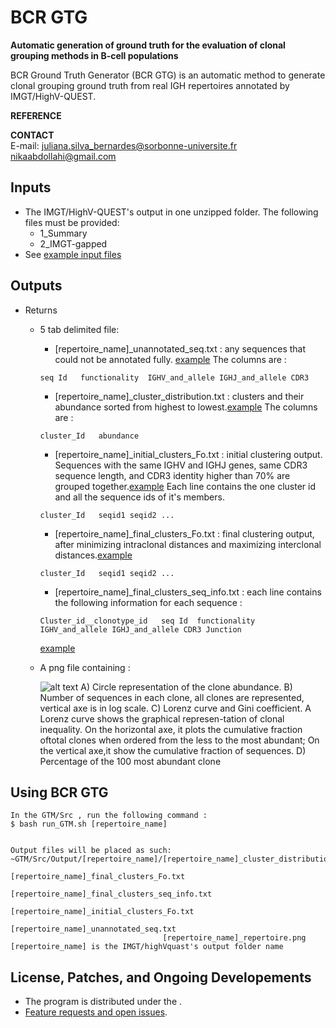 # BCR GTG

**Automatic generation of ground truth for the evaluation of clonal grouping methods in B-cell populations**

BCR Ground Truth Generator (BCR GTG)  is an automatic method to generate clonal grouping ground truth from real IGH repertoires annotated by IMGT/HighV-QUEST. 

**REFERENCE**  


**CONTACT**  
  E-mail: 
  juliana.silva_bernardes@sorbonne-universite.fr 
  nikaabdollahi@gmail.com 
  
## Inputs
 
  * The IMGT/HighV-QUEST's output in one unzipped folder.
    The following files must be provided:
    * 1_Summary
    * 2_IMGT-gapped
  * See [example input files](https://github.com/NikaAb/BCR_GTG/tree/master/Database/IMGT_highvquest_output)

## Outputs

  * Returns
    - 5 tab delimited file:

      * [repertoire_name]\_unannotated_seq.txt : any sequences that could not be annotated fully. [example](https://github.com/NikaAb/BCR_GTG/blob/master/Database/GTM_output/I1_IMGT/I1_IMGT_unannotated_seq.txt)
      The columns are :
      ```
      seq Id   functionality  IGHV_and_allele IGHJ_and_allele CDR3
      ```
      * [repertoire_name]\_cluster_distribution.txt : clusters and their abundance sorted from highest to lowest.[example](https://github.com/NikaAb/BCR_GTG/blob/master/Database/GTM_output/I1_IMGT/I1_IMGT_cluster_distribution.txt)
      The columns are :
      ```
      cluster_Id   abundance
      ```

      * [repertoire_name]\_initial_clusters_Fo.txt : initial clustering output. Sequences with the same IGHV and IGHJ genes, same CDR3 sequence length, and CDR3 identity higher than 70% are grouped together.[example](https://github.com/NikaAb/BCR_GTG/blob/master/Database/GTM_output/I1_IMGT/I1_IMGT_initial_clusters_Fo.txt)
      Each line contains the one cluster id and all the sequence ids of it's members.
      ```
      cluster_Id   seqid1 seqid2 ...
      ```
      * [repertoire_name]\_final_clusters_Fo.txt : final clustering output, after minimizing intraclonal distances and maximizing interclonal distances.[example](https://github.com/NikaAb/BCR_GTG/blob/master/Database/GTM_output/I1_IMGT/I1_IMGT_final_clusters_Fo.txt)
      ```
      cluster_Id   seqid1 seqid2 ...
      ```
      * [repertoire_name]\_final_clusters_seq_info.txt : each line contains the following information for each sequence :
      ```
      Cluster_id__clonotype_id   seq Id  functionality  IGHV_and_allele IGHJ_and_allele CDR3 Junction
      ```
      [example](https://github.com/NikaAb/BCR_GTG/blob/master/Database/GTM_output/I1_IMGT/I1_IMGT_final_clusters_seq_info.txt)
    - A png file containing :

      ![alt text](https://github.com/NikaAb/BCR_GTG/blob/master/Database/GTM_output/I1_IMGT/I1_IMGT_repertoire.png "Title Text")
      A) Circle representation of the clone abundance.
      B) Number of sequences in each clone, all clones are represented, vertical axe is in log scale.
      C) Lorenz curve and Gini coefficient.  A Lorenz curve shows the graphical represen-tation of clonal inequality.  On the horizontal axe, it plots the cumulative fraction oftotal clones when ordered from the less to the most abundant; On the vertical axe,it show the cumulative fraction of sequences.
      D) Percentage of the 100 most abundant clone
       



## Using BCR GTG 
  ```
  In the GTM/Src , run the following command :
  $ bash run_GTM.sh [repertoire_name]

                      
  Output files will be placed as such:
  ~GTM/Src/Output/[repertoire_name]/[repertoire_name]_cluster_distribution.txt
                                    [repertoire_name]_final_clusters_Fo.txt
                                    [repertoire_name]_final_clusters_seq_info.txt
                                    [repertoire_name]_initial_clusters_Fo.txt
                                    [repertoire_name]_unannotated_seq.txt
                                    [repertoire_name]_repertoire.png
  [repertoire_name] is the IMGT/highVquast's output folder name
 ```  
## License, Patches, and Ongoing Developements

  * The program is distributed under the .  
  * [Feature requests and open issues](https://github.com/NikaAb/BCR_GTG/issues).

